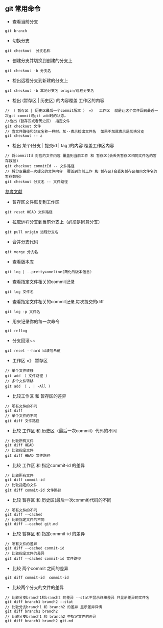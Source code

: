 ## git 常用命令

- 查看当前分支
```
git branch
```


- 切换分支
```
git checkout  分支名称
```

- 创建分支并切换到创建的分支上
```
git checkout -b 分支名
```

- 检出远程分支到新建的分支上
```
git checkout -b 本地分支名 origin/远程分支名
```

- 检出 (暂存区 |  历史区) 的内容覆盖 工作区的内容
```
// （ 暂存区 | 历史区最后一个commit版本 ） =》  工作区  就是让这个文件回到最近一次git commit或git add时的状态。
//检出（暂存区或者历史区） 指定文件
git checkout 文件
// 当文件路径和分支名称一样时。加--表示检出文件名  如果不加就表示是切换分支
git checkout -- a
```

- 检出 某个(分支 | 提交id | tag )的内容 覆盖工作区内容 
```
// 将commitId 对应的文件内容 覆盖到当前工作 和 暂存区(会丢失暂存区相同文件名的暂存数据)
git checkout commitId -- 文件路径
// 将分支最后一次提交的文件内容  覆盖到当前工作 和 暂存区(会丢失暂存区相同文件名的暂存数据)
git checkout 分支名 -- 文件路径

``` 


[参考文献](https://www.cnblogs.com/kuyuecs/p/7111749.html)


- 暂存区文件恢复到工作区
```
git reset HEAD 文件路径
```

- 拉取远程分支到当前分支上（必须是同意分支）
```
git pull origin 远程分支名
```


- 合并分支代码
```
git merge 分支名
```


- 查看版本库
```
git log | --pretty=oneline(简化的版本信息) 
```

- 查看指定文件相关的commit记录
```
git log 文件名  
```

- 查看指定文件相关的commit记录,每次提交的diff
```
git log -p 文件名 
```

- 用来记录你的每一次命令
```
git reflog
```

- 分支回滚~~
```
git reset --hard 回滚哈希值
```

- 工作区 =》 暂存区 
```
// 单个文件转移
git add （ 文件路径 ) 
// 多个文件转移 
git add （ . | -All ) 
```

- 比较工作区 和 暂存区的差异
```
// 所有文件的不同
git diff 
// 单个文件的不同
git diff 文件路径
```

- 比较 工作区 和 历史区（最后一次commit）代码的不同
```
// 比较所有文件
git diff HEAD 
// 比较指定文件
git diff HEAD 文件路径
```

- 比较 工作区 和 指定commit-id 的差异
```
// 比较所有文件
git diff commit-id
// 比较指定的文件
git diff commit-id 文件路径 
```

- 比较 暂存区 和 历史区(最后一次commit)代码的不同
```
// 所有文件的不同
git diff --cached
// 比较指定文件的不同
git diff --cached git.md
```

- 比较 暂存区 和 指定commit-id 的差异
```
// 所有文件的差异
git diff --cached commit-id 
// 比较指定文件的差异
git diff --cached commit-id 文件路径
```

- 比较 两个commit 之间的差异
```
git diff commit-id  commit-id
```

- 比较两个分支的文件的差异
```
// 比较分支branch1和branch2 的差异 --stat不显示详细差异 只显示差异的文件名
git diff branch1 branch2 --stat 
// 比较分支branch1 和 branch2 的差异 显示差异详情
git diff branch1 branch2 
// 比较分支branch1 和 branch2 中指定文件的差异
git diff branch1 branch2 git.md
```


